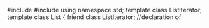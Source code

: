 #include<iostream>
#include<string>
using namespace std;
template <class T>
class ListIterator;
template<class T>
class List
{
	friend class ListIterator<T>; //declaration of <Template>class iterator 

public:
	List(int size);
	~List(){ delete [] listArray; }

	bool isFull() { return mSize == MaxSize; }
	bool isEmpty() { return mSize == 0; }
	int length() { return mSize; }
	void insert(const T value);
	bool remove(const T value);
	void setData(int index, T value);
	T getData(int index);
	int search(T key);
	List(const List & other);//copy constructor
	const List& operator=(const List & rhs);  //assignment operator

private:
	bool removeAt(int index);
	int MaxSize;
	int mSize;
	T *listArray;

};
template<class T>
List<T>::List(int size)
{
	if (size < 1)  throw  "ILLEGAL_SIZE";
	else{ MaxSize = size;
	listArray = new T[MaxSize];
	if (listArray == NULL) throw "OUT_OF_MEMORY";

	mSize = 0;
	}
}

template<class T>
void List<T>::insert(const T value)
{
	if (isFull()) throw "OUT_OF_SPACE";
		listArray[mSize] = value;
		mSize++;
}

template<class T>
bool List<T>::remove(const T value)
{
	int index = search(value);
	if (index == -1) return false;
	else return removeAt(index);
}

template<class T>
bool List<T>::removeAt(int index)
{
	if (index < 0 || index >= mSize)
		throw "ILLEGAL_INDEX";
	else
	{
		listArray[index] = listArray[mSize - 1];
		mSize--;
		return true;
	}

}
template<class T>
T List<T>::getData(int index)
{
	if (index < 0 || index >= mSize) throw "ILLEGAL_INDEX";
	else	return listArray[index];
}

template<class T>
void List<T>::setData(int index, T value)
{
	if (index < 0 || index >= mSize) throw "ILLEGAL_INDEX";
	else	 listArray[index]=value;
}

template<class T>
int List<T>::search(T key)
{
	for (int i = 0; i < mSize;i++)
	if (listArray[i] == key) return i;

	return mSize;
}

template<class T>
List<T>::List(const List &other)
{ 
	other=&list;

}


template <class T>
class ListIterator {
private:
List<T> &list;
int current;
ListIterator & operator =(const ListIterator & rhs);
// disallow assignment
public:

ListIterator( List<T> &l): list(l) {current=0; }
ListIterator(const ListIterator<T> &li): list(li.list), current(li.current) { } // copy constructor

// overloaded assignment operator

void begin(){current = 0;}

void end() {current = list.mSize;}

bool isStart() {return current == 0;}

bool isDone() {return (current==list.mSize); }

void next() {

if (!isDone()) current++;

else throw "ILLEGAL_REFERNCE";

}


bool find(const T key) {

current = list.search(key);

if (!isDone()) return true; else return false;
}

T getData(){return list.listArray[current];}  // get data of the current element
void setData(const T value); // change value of the current element
};
template<class T>
void ListIterator<T>::setData(const T value){list.insert(value); current++;}


main()
{
	try{
	List<int> intList(10);

    ListIterator<int> myIterator(intList); // create iterator and
    //attach list to it
    int temp = 0;
	int x=0;
    for(int i=0;i<10;i++)
	{cout<<"Enter Data "<<i+1<<"#";
	  cin>>x;
	myIterator.setData(x);
	}
	
	myIterator.begin();
    while(!myIterator.isDone()) {         // temp now has sum of all elements

    temp = temp + myIterator.getData();
    myIterator.next();
	}
cout<<endl;


	cout<<"Sum="<<temp<<endl;

	}
	catch (char e[]){ cout << e << endl; }
	catch (...){  }
system("pause");
	return 0;
}
